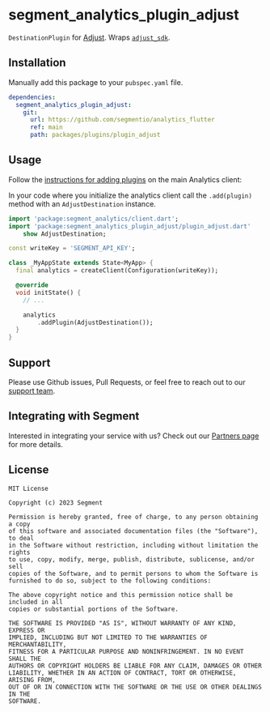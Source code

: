 # segment_analytics_plugin_adjust

`DestinationPlugin` for [Adjust](https://www.adjust.com/). Wraps [`adjust_sdk`](https://pub.dev/packages/adjust_sdk).

## Installation

Manually add this package to your `pubspec.yaml` file.

```yaml
dependencies:
  segment_analytics_plugin_adjust:
    git:
      url: https://github.com/segmentio/analytics_flutter
      ref: main
      path: packages/plugins/plugin_adjust
```

## Usage

Follow the [instructions for adding plugins](https://github.com/segmentio/analytics_flutter_#adding-plugins) on the main Analytics client:

In your code where you initialize the analytics client call the `.add(plugin)` method with an `AdjustDestination` instance.

```dart
import 'package:segment_analytics/client.dart';
import 'package:segment_analytics_plugin_adjust/plugin_adjust.dart'
    show AdjustDestination;

const writeKey = 'SEGMENT_API_KEY';

class _MyAppState extends State<MyApp> {
  final analytics = createClient(Configuration(writeKey));

  @override
  void initState() {
    // ...

    analytics
        .addPlugin(AdjustDestination());
  }
}
```

## Support

Please use Github issues, Pull Requests, or feel free to reach out to our [support team](https://segment.com/help/).

## Integrating with Segment

Interested in integrating your service with us? Check out our [Partners page](https://segment.com/partners/) for more details.

## License

```
MIT License

Copyright (c) 2023 Segment

Permission is hereby granted, free of charge, to any person obtaining a copy
of this software and associated documentation files (the "Software"), to deal
in the Software without restriction, including without limitation the rights
to use, copy, modify, merge, publish, distribute, sublicense, and/or sell
copies of the Software, and to permit persons to whom the Software is
furnished to do so, subject to the following conditions:

The above copyright notice and this permission notice shall be included in all
copies or substantial portions of the Software.

THE SOFTWARE IS PROVIDED "AS IS", WITHOUT WARRANTY OF ANY KIND, EXPRESS OR
IMPLIED, INCLUDING BUT NOT LIMITED TO THE WARRANTIES OF MERCHANTABILITY,
FITNESS FOR A PARTICULAR PURPOSE AND NONINFRINGEMENT. IN NO EVENT SHALL THE
AUTHORS OR COPYRIGHT HOLDERS BE LIABLE FOR ANY CLAIM, DAMAGES OR OTHER
LIABILITY, WHETHER IN AN ACTION OF CONTRACT, TORT OR OTHERWISE, ARISING FROM,
OUT OF OR IN CONNECTION WITH THE SOFTWARE OR THE USE OR OTHER DEALINGS IN THE
SOFTWARE.
```
